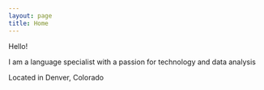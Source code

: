 ```yaml
---
layout: page
title: Home
---
```

Hello!

I am a language specialist with a passion for technology and data analysis

Located in Denver, Colorado
                         
               
